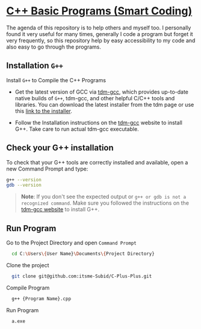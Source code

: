 # [C++ Basic Programs (Smart Coding)](https://github.com/itsme-Subid/C-Plus-Plus)

The agenda of this repository is to help others and myself too.
I personally found it very useful for many times, generally I code a program but forget it very frequently, so this repository help by easy accessibility to my code and also easy to go through the programs.
 
## Installation `G++`

Install `G++` to Compile the C++ Programs

- Get the latest version of GCC via [tdm-gcc](https://jmeubank.github.io/tdm-gcc/), which provides up-to-date native builds of `G++`, tdm-gcc, and other helpful C/C++ tools and libraries. You can download the latest installer from the tdm page or use this [link to the installer](https://jmeubank.github.io/tdm-gcc/).

- Follow the Installation instructions on the [tdm-gcc](https://jmeubank.github.io/tdm-gcc/) website to install G++. Take care to run actual tdm-gcc executable.

## Check your G++ installation
To check that your G++ tools are correctly installed and available, open a new Command Prompt and type:

```bash
g++ --version
gdb --version
```
> **Note**: If you don't see the expected output or `g++ or gdb is not a recognized command`. Make sure you followed the instructions on the [tdm-gcc website](https://jmeubank.github.io/tdm-gcc/) to install G++.

## Run Program

Go to the Project Directory and open `Command Prompt`
```bash
  cd C:\Users\{User Name}\Documents\{Project Directory}
```

Clone the project

```bash
  git clone git@github.com:itsme-Subid/C-Plus-Plus.git
```

Compile Program

```bash
  g++ {Program Name}.cpp
```

Run Program

```bash
  a.exe
```

